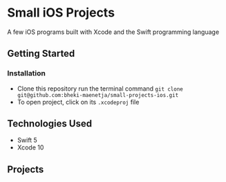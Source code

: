 # Small iOS Projects
A few iOS programs built with Xcode and the Swift programming language
## Getting Started
### Installation
- Clone this repository run the terminal command `git clone git@github.com:bheki-maenetja/small-projects-ios.git`
- To open project, click on its `.xcodeproj` file
## Technologies Used
- Swift 5
- Xcode 10

## Projects

